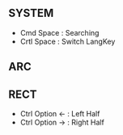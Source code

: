 ## SYSTEM
+ Cmd Space   : Searching
+ Crtl Space  : Switch LangKey

## ARC

## RECT
+ Ctrl Option <-  : Left Half
+ Ctrl Option ->  : Right Half


